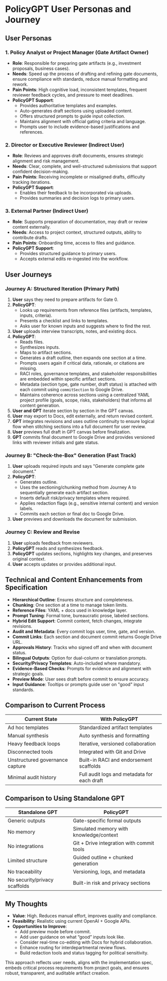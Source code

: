 # PolicyGPT User Personas and Journey

## User Personas

### 1. Policy Analyst or Project Manager (Gate Artifact Owner)
- **Role**: Responsible for preparing gate artifacts (e.g., investment proposals, business cases).
- **Needs**: Speed up the process of drafting and refining gate documents, ensure compliance with standards, reduce manual formatting and rework.
- **Pain Points**: High cognitive load, inconsistent templates, frequent reviewer feedback cycles, and pressure to meet deadlines.
- **PolicyGPT Support**:
  - Provides authoritative templates and examples.
  - Auto-generates draft sections using uploaded content.
  - Offers structured prompts to guide input collection.
  - Maintains alignment with official gating criteria and language.
  - Prompts user to include evidence-based justifications and references.

### 2. Director or Executive Reviewer (Indirect User)
- **Role**: Reviews and approves draft documents, ensures strategic alignment and risk management.
- **Needs**: Clear, complete, and well-structured submissions that support confident decision-making.
- **Pain Points**: Receiving incomplete or misaligned drafts, difficulty tracking iterations.
- **PolicyGPT Support**:
  - Enables their feedback to be incorporated via uploads.
  - Provides summaries and decision logs to primary users.

### 3. External Partner (Indirect User)
- **Role**: Supports preparation of documentation, may draft or review content externally.
- **Needs**: Access to project context, structured outputs, ability to contribute drafts.
- **Pain Points**: Onboarding time, access to files and guidance.
- **PolicyGPT Support**:
  - Provides structured guidance to primary users.
  - Accepts external edits re-ingested into the workflow.

## User Journeys

### Journey A: Structured Iteration (Primary Path)
1. **User** says they need to prepare artifacts for Gate 0.
2. **PolicyGPT**:
   - Looks up requirements from reference files (artifacts, templates, inputs, criteria).
   - Presents a checklist and links to templates.
   - Asks user for known inputs and suggests where to find the rest.
3. **User** uploads interview transcripts, notes, and existing docs.
4. **PolicyGPT**:
   - Reads files.
   - Synthesizes inputs.
   - Maps to artifact sections.
   - Generates a draft outline, then expands one section at a time.
   - Prompts users again if critical data, rationale, or citations are missing.
   - RACI roles, governance templates, and stakeholder responsibilities are embedded within specific artifact sections.
   - Metadata (section type, gate number, draft status) is attached with each commit using `commitSection` to Google Drive.
   - Maintains coherence across sections using a centralized YAML project profile (goals, scope, risks, stakeholders) that informs all content generation.
5. **User and GPT** iterate section by section in the GPT canvas.
6. **User** may export to Docs, edit externally, and return revised content.
7. **GPT** integrates revisions and uses outline continuity to ensure logical flow when stitching sections into a full document for user review.
8. **User** previews full draft in GPT canvas before finalization.
9. **GPT** commits final document to Google Drive and provides versioned links with reviewer initials and gate status.

### Journey B: "Check-the-Box" Generation (Fast Track)
1. **User** uploads required inputs and says "Generate complete gate document."
2. **PolicyGPT**:
   - Generates outline.
   - Uses the sectioning/chunking method from Journey A to sequentially generate each artifact section.
   - Inserts default risk/privacy templates where required.
   - Applies redaction flags (e.g., sensitive internal content) and version labels.
   - Commits each section or final doc to Google Drive.
3. **User** previews and downloads the document for submission.

### Journey C: Review and Revise
1. **User** uploads feedback from reviewers.
2. **PolicyGPT** reads and synthesizes feedback.
3. **PolicyGPT** updates sections, highlights key changes, and preserves original context.
4. **User** accepts updates or provides additional input.

## Technical and Content Enhancements from Specification
- **Hierarchical Outline**: Ensures structure and completeness.
- **Chunking**: One section at a time to manage token limits.
- **Reference Files**: YAML + docs used in knowledge layer.
- **Prompt Tuning**: Formal tone, bureaucratic prose, labeled sections.
- **Hybrid Edit Support**: Commit content, fetch changes, integrate revisions.
- **Audit and Metadata**: Every commit logs user, time, gate, and version.
- **Commit Links**: Each section and document commit returns Google Drive URL.
- **Approvals History**: Tracks who signed off and when with document status.
- **Bilingual Outputs**: Option for dual-column or translation prompts.
- **Security/Privacy Templates**: Auto-included where mandatory.
- **Evidence-Based Checks**: Prompts for evidence and alignment with strategic goals.
- **Preview Mode**: User sees draft before commit to ensure accuracy.
- **Input Guidance**: Tooltips or prompts guide user on "good" input standards.

## Comparison to Current Process
| Current State | With PolicyGPT |
|---------------|-----------------|
| Ad hoc templates | Standardized artifact templates |
| Manual synthesis | Auto synthesis and formatting |
| Heavy feedback loops | Iterative, versioned collaboration |
| Disconnected tools | Integrated with Git and Drive |
| Unstructured governance capture | Built-in RACI and endorsement scaffolds |
| Minimal audit history | Full audit logs and metadata for each draft |

## Comparison to Using Standalone GPT
| Standalone GPT | PolicyGPT |
|----------------|-------------|
| Generic outputs | Gate-specific formal outputs |
| No memory | Simulated memory with knowledge/context |
| No integrations | Git + Drive integration with commit tools |
| Limited structure | Guided outline + chunked generation |
| No traceability | Versioning, logs, and metadata |
| No security/privacy scaffolds | Built-in risk and privacy sections |

## My Thoughts
- **Value**: High. Reduces manual effort, improves quality and compliance.
- **Feasibility**: Realistic using current OpenAI + Google APIs.
- **Opportunities to Improve**:
  - Add preview mode before commit.
  - Add user guidance on what “good” inputs look like.
  - Consider real-time co-editing with Docs for hybrid collaboration.
  - Enhance routing for interdepartmental review flows.
  - Build redaction tools and status tagging for political sensitivity.

This approach reflects user needs, aligns with the implementation spec, embeds critical process requirements from project goals, and ensures robust, transparent, and auditable artifact creation.